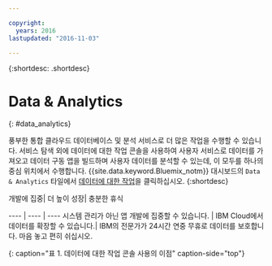 ```yaml
---

copyright:
  years: 2016
lastupdated: "2016-11-03"

---
```


{:shortdesc: .shortdesc}

# Data & Analytics
{: #data_analytics}

풍부한 통합 클라우드 데이터베이스 및 분석 서비스로 더 많은 작업을 수행할 수 있습니다. 서비스 탐색 외에 데이터에 대한 작업 콘솔을 사용하여 사용자 서비스로 데이터를 가져오고 데이터 구동 앱을 빌드하며 사용자 데이터를 분석할 수 있는데, 이 모두를 하나의 중심 위치에서 수행합니다. {{site.data.keyword.Bluemix_notm}} 대시보드의 `Data & Analytics` 타일에서 [데이터에 대한 작업](https://console.ng.bluemix.net/data/services/)을 클릭하십시오.
{:shortdesc}


개발에 집중| 더 높이 성장| 충분한 휴식

---- | ---- | ----
시스템 관리가 아닌 앱 개발에 집중할 수 있습니다. | IBM Cloud에서 데이터를 확장할 수 있습니다.| IBM의 전문가가 24시간 연중 무휴로 데이터를 보호합니다. 마음 놓고 편히 쉬십시오.

{: caption="표 1. 데이터에 대한 작업 콘솔 사용의 이점" caption-side="top"}
